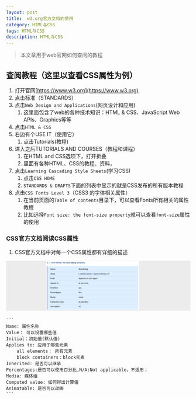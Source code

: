 ```yaml
---
layout: post
title:  w3.org官方文档的使用
category: HTML与CSS
tags: HTML与CSS
description: HTML与CSS
--- 
```


> 本文章用于web官网如何查阅的教程

## 查阅教程（这里以查看CSS属性为例）
1. 打开官网[https://www.w3.org](https://www.w3.org)
2. 点击标准（STANDARDS）
3. 点击`Web Design and Applications`(网页设计和应用)
    1. 这里面包含了web的各种技术知识：HTML & CSS、JavaScript Web APIs、Graphics等等
4. 点击`HTML & CSS`
5. 右边有个USE IT（使用它）
    1. 点击Tutorials(教程)
6. 进入之后TUTORIALS AND COURSES（教程和课程）
    1. 在HTML and CSS选项下，打开折叠
    2. 里面有各种HTML、CSS的教程、资料，
7. 点击`Learning Cascading Style Sheets`(学习CSS)
    1. 点击`CSS HOME`
    2. `STAN­DARDS & DRAFTS`下面的列表中显示的就是CSS发布的所有版本教程
8. 点击`CSS Fonts Level 3`（CSS3 的字体相关属性）
    1. 在当前页面的`Table of contents`目录下，可以查看Fonts所有相关的属性教程
    2. 比如选择`Font size: the font-size property`就可以查看`font-size`属性的使用

### CSS官方文档阅读CSS属性
1. CSS官方文档中对每一个CSS属性都有详细的描述

![pic](https://raw.githubusercontent.com/zhoghua123/imgsBed/master/webzh_43.png)

    ```
    Name: 属性名称
    Value： 可以设置哪些值
    Initial：初始值(默认值)
    Applies to: 应用于哪些元素
        all elements： 所有元素
        block containers：block元素
    Inherited: 是否可以继承
    Percentages:是否可以使用百分比,N/A:Not applicable，不适用；
    Media: 媒体组
    Computed value: 如何得出计算值
    Animatable: 是否可以动画
    ```


